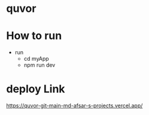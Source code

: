 # quvor

# How to run 
 * run
    - cd myApp
    - npm run dev
# deploy Link
  https://quvor-git-main-md-afsar-s-projects.vercel.app/
